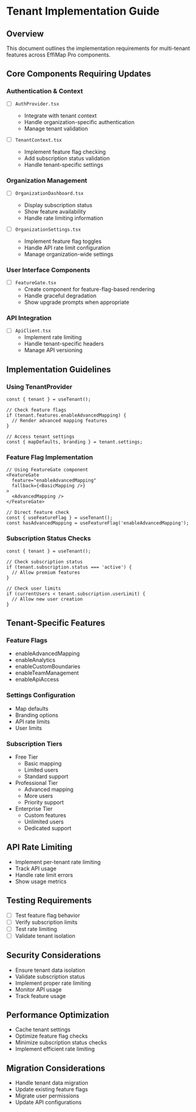 # Tenant Implementation Guide

## Overview
This document outlines the implementation requirements for multi-tenant features across EffiMap Pro components.

## Core Components Requiring Updates

### Authentication & Context
- [ ] `AuthProvider.tsx`
  - Integrate with tenant context
  - Handle organization-specific authentication
  - Manage tenant validation

- [ ] `TenantContext.tsx`
  - Implement feature flag checking
  - Add subscription status validation
  - Handle tenant-specific settings

### Organization Management
- [ ] `OrganizationDashboard.tsx`
  - Display subscription status
  - Show feature availability
  - Handle rate limiting information

- [ ] `OrganizationSettings.tsx`
  - Implement feature flag toggles
  - Handle API rate limit configuration
  - Manage organization-wide settings

### User Interface Components
- [ ] `FeatureGate.tsx`
  - Create component for feature-flag-based rendering
  - Handle graceful degradation
  - Show upgrade prompts when appropriate

### API Integration
- [ ] `ApiClient.tsx`
  - Implement rate limiting
  - Handle tenant-specific headers
  - Manage API versioning

## Implementation Guidelines

### Using TenantProvider
```tsx
const { tenant } = useTenant();

// Check feature flags
if (tenant.features.enableAdvancedMapping) {
  // Render advanced mapping features
}

// Access tenant settings
const { mapDefaults, branding } = tenant.settings;
```

### Feature Flag Implementation
```tsx
// Using FeatureGate component
<FeatureGate
  feature="enableAdvancedMapping"
  fallback={<BasicMapping />}
>
  <AdvancedMapping />
</FeatureGate>

// Direct feature check
const { useFeatureFlag } = useTenant();
const hasAdvancedMapping = useFeatureFlag('enableAdvancedMapping');
```

### Subscription Status Checks
```tsx
const { tenant } = useTenant();

// Check subscription status
if (tenant.subscription.status === 'active') {
  // Allow premium features
}

// Check user limits
if (currentUsers < tenant.subscription.userLimit) {
  // Allow new user creation
}
```

## Tenant-Specific Features

### Feature Flags
- enableAdvancedMapping
- enableAnalytics
- enableCustomBoundaries
- enableTeamManagement
- enableApiAccess

### Settings Configuration
- Map defaults
- Branding options
- API rate limits
- User limits

### Subscription Tiers
- Free Tier
  - Basic mapping
  - Limited users
  - Standard support
- Professional Tier
  - Advanced mapping
  - More users
  - Priority support
- Enterprise Tier
  - Custom features
  - Unlimited users
  - Dedicated support

## API Rate Limiting
- Implement per-tenant rate limiting
- Track API usage
- Handle rate limit errors
- Show usage metrics

## Testing Requirements
- [ ] Test feature flag behavior
- [ ] Verify subscription limits
- [ ] Test rate limiting
- [ ] Validate tenant isolation

## Security Considerations
- Ensure tenant data isolation
- Validate subscription status
- Implement proper rate limiting
- Monitor API usage
- Track feature usage

## Performance Optimization
- Cache tenant settings
- Optimize feature flag checks
- Minimize subscription status checks
- Implement efficient rate limiting

## Migration Considerations
- Handle tenant data migration
- Update existing feature flags
- Migrate user permissions
- Update API configurations
